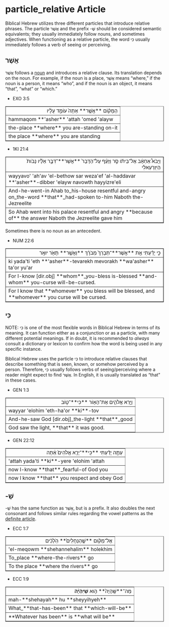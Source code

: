 # particle_relative Article

Biblical Hebrew utilizes three different particles that introduce relative phrases.  The particle אֲשֶׁר and the prefix -שֶׁ should be considered semantic equivalents; they usually immediately follow nouns, and sometimes adjectives.  When functioning as a relative particle, the word כִּי usually immediately follows a verb of seeing or perceiving.

## אֲשֶׁר 

אֲשֶׁר follows a [noun](https://git.door43.org/Door43/en-uhg/src/master/content/noun/02.md) and introduces a relative clause. Its translation depends on the noun. For example, if the noun is a place, אֲשֶׁר means “where,” if the noun is a person, it means “who”, and if the noun is an object, it means “that”, “what” or “which.”

* EXO 3:5
<table border="1" class="docutils">
<colgroup>
<col width="100%" />
</colgroup>
<tbody valign="top">
<tr class="row-odd" align="right"><td>הַמָּק֗וֹם **אֲשֶׁ֤ר** אַתָּה֙ עוֹמֵ֣ד עָלָ֔יו</td>
</tr>
<tr class="row-even"><td>hammaqom **'asher** 'attah 'omed 'alayw</td>
</tr>
<tr class="row-odd"><td>the-place **where** you are-standing on-it</td>
</tr>
<tr class="row-even"><td>the place **where** you are standing</td>
</tr>
</tbody>
</table>

* 1KI 21:4
<table border="1" class="docutils">
<colgroup>
<col width="100%" />
</colgroup>
<tbody valign="top">
<tr class="row-odd" align="right"><td>וַיָּבֹא֩ אַחְאָ֨ב אֶל־בֵּיתֹ֜ו סַ֣ר וְזָעֵ֗ף עַל־הַדָּבָר֙ **אֲשֶׁר**־דִּבֶּ֣ר אֵלָ֗יו נָבֹות֙ הַיִּזְרְעֵאלִ֔י</td>
</tr>
<tr class="row-even"><td>wayyavo' 'ah'av 'el-bethow sar weza'ef 'al-haddavar **'asher**-dibber 'elayw navowth hayyizre'eli</td>
</tr>
<tr class="row-odd"><td>And-he-went-in Ahab to_his-house resentful and-angry on_the-word **that**_had-spoken to-him Naboth the-Jezreelite</td>
</tr>
<tr class="row-even"><td>So Ahab went into his palace resentful and angry **because of** the answer Naboth the Jezreelite gave him</td>
</tr>
</tbody>
</table>

Sometimes there is no noun as an antecedent.

* NUM 22:6
<table border="1" class="docutils">
<colgroup>
<col width="100%" />
</colgroup>
<tbody valign="top">
<tr class="row-odd" align="right"><td>כִּ֣י יָדַ֗עְתִּי אֵ֤ת **אֲשֶׁר**־תְּבָרֵךְ֙ מְבֹרָ֔ךְ **וַאֲשֶׁ֥ר** תָּאֹ֖ר יוּאָֽר</td>
</tr>
<tr class="row-even"><td>ki yada'ti 'eth **'asher**-tevarekh mevorakh **wa'asher** ta'or yu'ar</td>
</tr>
<tr class="row-odd"><td>For I-know [dir.obj] **whom**_you-bless is-blessed **and-whom** you-curse will-be-cursed.</td>
</tr>
<tr class="row-even"><td>For I know that **whomever** you bless will be blessed, and **whomever** you curse will be cursed.</td>
</tr>
</tbody>
</table>

## כִּי
NOTE: כִּי is one of the most flexible words in Biblical Hebrew in terms of its meaning. It can function either as a conjunction or as a particle, with many different potential meanings. If in doubt, it is recommended to *always* consult a dictionary or lexicon to confirm how the word is being used in any specific instance. 

Biblical Hebrew uses the particle כִּי to introduce relative clauses that describe something that is seen, known, or somehow perceived by a person. Therefore, כִּי usually follows verbs of seeing/perceiving where a reader might expect to find אֲשֶׁר. In English, it is usually translated as “that” in these cases.

* GEN 1:3
<table border="1" class="docutils">
<colgroup>
<col width="100%" />
</colgroup>
<tbody valign="top">
<tr class="row-odd" align="right"><td>וַיַּ֧רְא אֱלֹהִ֛ים אֶת־הָא֖וֹר **כִּי**־ט֑וֹב</td>
</tr>
<tr class="row-even"><td>wayyar 'elohim 'eth-ha'or **ki**-tov</td>
</tr>
<tr class="row-odd"><td>And-he-saw God [dir.obj]_the-light **that**_good</td>
</tr>
<tr class="row-even"><td>God saw the light, **that** it was good.</td>
</tr>
</tbody>
</table>

* GEN 22:12
<table border="1" class="docutils">
<colgroup>
<col width="100%" />
</colgroup>
<tbody valign="top">
<tr class="row-odd" align="right"><td>עַתָּ֣ה יָדַ֗עְתִּי **כִּֽי**־יְרֵ֤א אֱלֹהִים֙ אַ֔תָּה</td>
</tr>
<tr class="row-even"><td>'attah yada'ti **ki**-yere 'elohim 'attah</td>
</tr>
<tr class="row-odd"><td>now I-know **that**_fearful-of God you</td>
</tr>
<tr class="row-even"><td>now I know **that** you respect and obey God </td>
</tr>
</tbody>
</table>

## -שֶׁ
-שֶׁ has the same function as אֲשֶׁר, but is a prefix. It also doubles the next consonant and follows similar rules regarding the vowel patterns as the [definite article](https://git.door43.org/Door43/en-uhg/src/master/content/particle_definite_article/02.md).

* ECC 1:7
<table border="1" class="docutils">
<colgroup>
<col width="100%" />
</colgroup>
<tbody valign="top">
<tr class="row-odd" align="right"><td>אֶל־מְקֹ֗ום **שֶׁ֤הַנְּחָלִים֙** הֹֽלְכִ֔ים</td>
</tr>
<tr class="row-even"><td>'el-meqowm **shehannehalim** holekhim</td>
</tr>
<tr class="row-odd"><td>To_place **where-the-rivers** go</td>
</tr>
<tr class="row-even"><td>To the place **where the rivers** go</td>
</tr>
</tbody>
</table>

* ECC 1:9
<table border="1" class="docutils">
<colgroup>
<col width="100%" />
</colgroup>
<tbody valign="top">
<tr class="row-odd" align="right"><td>מַה־**שֶּֽׁהָיָה֙** ה֣וּא <b>שֶׁיִּהְיֶ֔ה</b></td>
</tr>
<tr class="row-even"><td>mah-**shehayah** hu **sheyyihyeh**</td>
</tr>
<tr class="row-odd"><td>What_**that-has-been** that **which-will-be**</td>
</tr>
<tr class="row-even"><td>**Whatever has been** is **what will be**</td>
</tr>
</tbody>
</table>